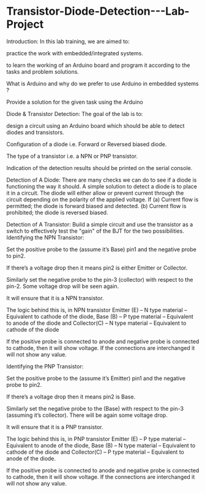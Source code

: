 # Transistor-Diode-Detection---Lab-Project
Introduction:
In this lab training, we are aimed to:

 practice the work with embedded/integrated systems. 

to learn the working of an Arduino board and program it according to the tasks and problem solutions.

What is Arduino and why do we prefer to use Arduino in embedded systems ?

Provide a solution for the given task using the Arduino

Diode & Transistor Detection:
The goal of the lab is to:

 design a circuit using an Arduino board which should be able to detect diodes and transistors.

Configuration of a diode i.e. Forward or Reversed biased diode.

The type of a transistor i.e. a NPN or PNP transistor. 

Indication of the detection results should be printed on the serial console.

Detection of A Diode:
There are many checks we can do to see if a diode is functioning the way it should.
A simple solution to detect a diode is to place it in a circuit.
The diode will either allow or prevent current through the circuit depending on the polarity of the applied voltage.
If
(a) Current flow is permitted; the diode is forward biased and detected.
(b) Current flow is prohibited; the diode is reversed biased.

Detection of A Transistor:
Build a simple circuit and use the transistor as a switch to effectively test the "gain" of the BJT for the two possibilities.
Identifying the NPN Transistor:

Set the positive probe to the (assume it’s Base) pin1 and the negative probe to pin2.

If there’s a voltage drop then it means pin2 is either Emitter or Collector.

Similarly set the negative probe to the pin-3 (collector) with respect to the pin-2. Some voltage drop will be seen again.

It will ensure that it is a NPN transistor. 

The logic behind this is, in NPN transistor Emitter (E) – N type material – Equivalent to cathode of the diode, Base (B) – P type material – Equivalent to anode of the diode and Collector(C) – N type material – Equivalent to cathode of the diode

If the positive probe is connected to anode and negative probe is connected to cathode, then it will show voltage. If the connections are interchanged it will not show any value.

Identifying the PNP Transistor:

Set the positive probe to the (assume it’s Emitter) pin1 and the negative probe to pin2.

If there’s a voltage drop then it means pin2 is Base. 

Similarly set the negative probe to the (Base) with respect to the pin-3 (assuming it’s collector). There will be again some voltage drop.

It will ensure that it is a PNP transistor. 

The logic behind this is, in PNP transistor Emitter (E) – P type material – Equivalent to anode of the diode, Base (B) – N type material – Equivalent to cathode of the diode and Collector(C) – P type material – Equivalent to anode of the diode.

If the positive probe is connected to anode and negative probe is connected to cathode, then it will show voltage. If the connections are interchanged it will not show any value.





